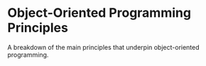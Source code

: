 # Object-Oriented Programming Principles
A breakdown of the main principles that underpin object-oriented programming.
